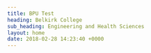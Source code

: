 ```yaml
---
title: BPU Test
heading: Belkirk College
sub_heading: Engineering and Health Sciences
layout: home
date: 2018-02-28 14:23:40 +0000
---
```

